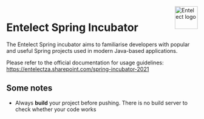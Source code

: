 <a href="https://www.entelect.co.za">
    <img src="https://avatars.githubusercontent.com/u/8133921?s=200&v=4" alt="Entelect logo" title="Entelect" align="right" height="60" />
</a>

# Entelect Spring Incubator
The Entelect Spring incubator aims to familiarise developers with popular and useful Spring projects used in modern Java-based applications.

Please refer to the official documentation for usage guidelines: https://entelectza.sharepoint.com/spring-incubator-2021

## Some notes
* Always <b>build</b> your project before pushing. There is no build server to check whether your code works
